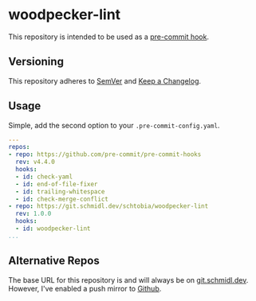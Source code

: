 <!--
SPDX-FileCopyrightText: 2023 Tobias Schmidl

SPDX-License-Identifier: AGPL-3.0-or-later
-->

# woodpecker-lint

This repository is intended to be used as a [pre-commit hook](https://pre-commit.com/#install).

## Versioning

This repository adheres to [SemVer](https://semver.org/lang/de/) and [Keep a Changelog](https://keepachangelog.com/en/1.0.0/).

## Usage

Simple, add the second option to your `.pre-commit-config.yaml`.

```yaml
---
repos:
- repo: https://github.com/pre-commit/pre-commit-hooks
  rev: v4.4.0
  hooks:
  - id: check-yaml
  - id: end-of-file-fixer
  - id: trailing-whitespace
  - id: check-merge-conflict
- repo: https://git.schmidl.dev/schtobia/woodpecker-lint
  rev: 1.0.0
  hooks:
  - id: woodpecker-lint
...
```

## Alternative Repos

The base URL for this repository is and will always be on [git.schmidl.dev](https://git.schmidl.dev/schtobia/woodpecker-lint). However, I've enabled a push mirror to [Github](https://github.com/schtobia/woodpecker-lint).
